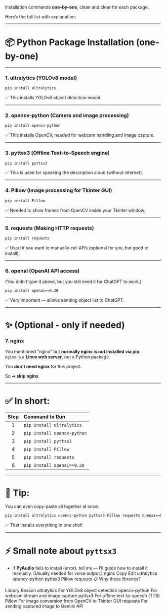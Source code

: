  installation commands **one-by-one**, clean and clear for each package.

Here’s the full list with explanation:

---

# 📦 Python Package Installation (one-by-one)

---

### 1. **ultralytics** (YOLOv8 model)
```bash
pip install ultralytics
```
✅ This installs YOLOv8 object detection model.

---

### 2. **opencv-python** (Camera and image processing)
```bash
pip install opencv-python
```
✅ This installs OpenCV, needed for webcam handling and image capture.

---

### 3. **pyttsx3** (Offline Text-to-Speech engine)
```bash
pip install pyttsx3
```
✅ This is used for speaking the description aloud (without internet).

---

### 4. **Pillow** (Image processing for Tkinter GUI)
```bash
pip install Pillow
```
✅ Needed to show frames from OpenCV inside your Tkinter window.

---

### 5. **requests** (Making HTTP requests)
```bash
pip install requests
```
✅ Used if you want to manually call APIs (optional for you, but good to install).

---

### 6. **openai** (OpenAI API access)
(You didn’t type it above, but you still need it for ChatGPT to work.)

```bash
pip install openai==0.28
```
✅ Very important — allows sending object list to ChatGPT.

---

# ✨ (Optional - only if needed)

### 7. **nginx** 
You mentioned "nginx" but **normally nginx is not installed via pip**.  
`nginx` is a **Linux web server**, not a Python package.

You **don't need nginx** for this project.

So ➔ **skip nginx**.

---

# ✅ In short:

| Step | Command to Run |
|:----:|:---------------|
| 1 | `pip install ultralytics` |
| 2 | `pip install opencv-python` |
| 3 | `pip install pyttsx3` |
| 4 | `pip install Pillow` |
| 5 | `pip install requests` |
| 6 | `pip install openai==0.28` |

---
# 📢 Tip:

You can even copy-paste all together at once:
```bash
pip install ultralytics opencv-python pyttsx3 Pillow requests openai==0.28
```
✅ That installs everything in one shot!

---

# ⚡ Small note about `pyttsx3`
- If **PyAudio** fails to install (error), tell me — I’ll guide how to install it manually.
  (Usually needed for voice output.)
nginx
Copy
Edit
ultralytics
opencv-python
pyttsx3
Pillow
requests
📋 Why these libraries?

Library	Reason
ultralytics	For YOLOv8 object detection
opencv-python	For webcam stream and image capture
pyttsx3	For offline text-to-speech (TTS)
Pillow	For image conversion from OpenCV to Tkinter GUI
requests	For sending captured image to Gemini API
